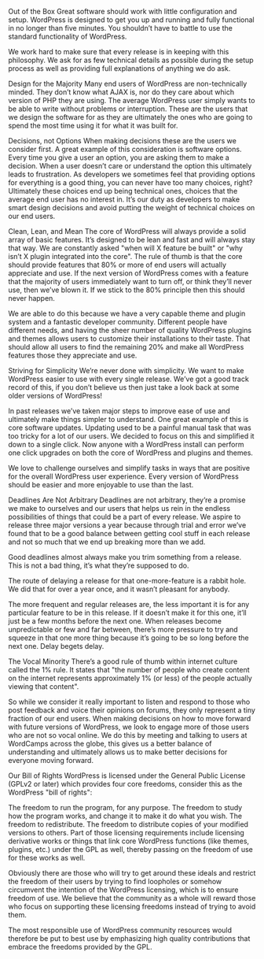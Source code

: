 Out of the Box
Great software should work with little configuration and setup. WordPress is designed to get you up and running and fully functional in no longer than five minutes. You shouldn’t have to battle to use the standard functionality of WordPress.

We work hard to make sure that every release is in keeping with this philosophy. We ask for as few technical details as possible during the setup process as well as providing full explanations of anything we do ask.

Design for the Majority
Many end users of WordPress are non-technically minded. They don’t know what AJAX is, nor do they care about which version of PHP they are using. The average WordPress user simply wants to be able to write without problems or interruption. These are the users that we design the software for as they are ultimately the ones who are going to spend the most time using it for what it was built for.

Decisions, not Options
When making decisions these are the users we consider first. A great example of this consideration is software options. Every time you give a user an option, you are asking them to make a decision. When a user doesn’t care or understand the option this ultimately leads to frustration. As developers we sometimes feel that providing options for everything is a good thing, you can never have too many choices, right? Ultimately these choices end up being technical ones, choices that the average end user has no interest in. It’s our duty as developers to make smart design decisions and avoid putting the weight of technical choices on our end users.

Clean, Lean, and Mean
The core of WordPress will always provide a solid array of basic features. It’s designed to be lean and fast and will always stay that way. We are constantly asked "when will X feature be built" or "why isn’t X plugin integrated into the core". The rule of thumb is that the core should provide features that 80% or more of end users will actually appreciate and use. If the next version of WordPress comes with a feature that the majority of users immediately want to turn off, or think they’ll never use, then we’ve blown it. If we stick to the 80% principle then this should never happen.

We are able to do this because we have a very capable theme and plugin system and a fantastic developer community. Different people have different needs, and having the sheer number of quality WordPress plugins and themes allows users to customize their installations to their taste. That should allow all users to find the remaining 20% and make all WordPress features those they appreciate and use.

Striving for Simplicity
We’re never done with simplicity. We want to make WordPress easier to use with every single release. We’ve got a good track record of this, if you don’t believe us then just take a look back at some older versions of WordPress!

In past releases we’ve taken major steps to improve ease of use and ultimately make things simpler to understand. One great example of this is core software updates. Updating used to be a painful manual task that was too tricky for a lot of our users. We decided to focus on this and simplified it down to a single click. Now anyone with a WordPress install can perform one click upgrades on both the core of WordPress and plugins and themes.

We love to challenge ourselves and simplify tasks in ways that are positive for the overall WordPress user experience. Every version of WordPress should be easier and more enjoyable to use than the last.

Deadlines Are Not Arbitrary
Deadlines are not arbitrary, they’re a promise we make to ourselves and our users that helps us rein in the endless possibilities of things that could be a part of every release. We aspire to release three major versions a year because through trial and error we’ve found that to be a good balance between getting cool stuff in each release and not so much that we end up breaking more than we add.

Good deadlines almost always make you trim something from a release. This is not a bad thing, it’s what they’re supposed to do.

The route of delaying a release for that one-more-feature is a rabbit hole. We did that for over a year once, and it wasn’t pleasant for anybody.

The more frequent and regular releases are, the less important it is for any particular feature to be in this release. If it doesn’t make it for this one, it’ll just be a few months before the next one. When releases become unpredictable or few and far between, there’s more pressure to try and squeeze in that one more thing because it’s going to be so long before the next one. Delay begets delay.

The Vocal Minority
There’s a good rule of thumb within internet culture called the 1% rule. It states that "the number of people who create content on the internet represents approximately 1% (or less) of the people actually viewing that content".

So while we consider it really important to listen and respond to those who post feedback and voice their opinions on forums, they only represent a tiny fraction of our end users. When making decisions on how to move forward with future versions of WordPress, we look to engage more of those users who are not so vocal online. We do this by meeting and talking to users at WordCamps across the globe, this gives us a better balance of understanding and ultimately allows us to make better decisions for everyone moving forward.

Our Bill of Rights
WordPress is licensed under the General Public License (GPLv2 or later) which provides four core freedoms, consider this as the WordPress "bill of rights":

The freedom to run the program, for any purpose.
The freedom to study how the program works, and change it to make it do what you wish.
The freedom to redistribute.
The freedom to distribute copies of your modified versions to others.
Part of those licensing requirements include licensing derivative works or things that link core WordPress functions (like themes, plugins, etc.) under the GPL as well, thereby passing on the freedom of use for these works as well.

Obviously there are those who will try to get around these ideals and restrict the freedom of their users by trying to find loopholes or somehow circumvent the intention of the WordPress licensing, which is to ensure freedom of use. We believe that the community as a whole will reward those who focus on supporting these licensing freedoms instead of trying to avoid them.

The most responsible use of WordPress community resources would therefore be put to best use by emphasizing high quality contributions that embrace the freedoms provided by the GPL.

